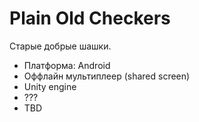 # Plain Old Checkers
Старые добрые шашки. 
- Платформа: Android
- Оффлайн мультиплеер (shared screen)
- Unity engine
- ???
- TBD
